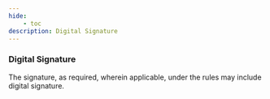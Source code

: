 ```yaml
---
hide:
    - toc
description: Digital Signature
---
```


### Digital Signature

The signature, as required, wherein applicable, under the rules may include digital signature.
